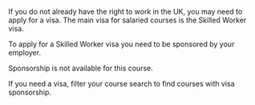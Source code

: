 If you do not already have the right to work in the UK, you may need to apply for a visa. The main visa for salaried courses is the Skilled Worker visa.

To apply for a Skilled Worker visa you need to be sponsored by your employer.

Sponsorship is not available for this course.

If you need a visa, filter your course search to find courses with visa sponsorship.
